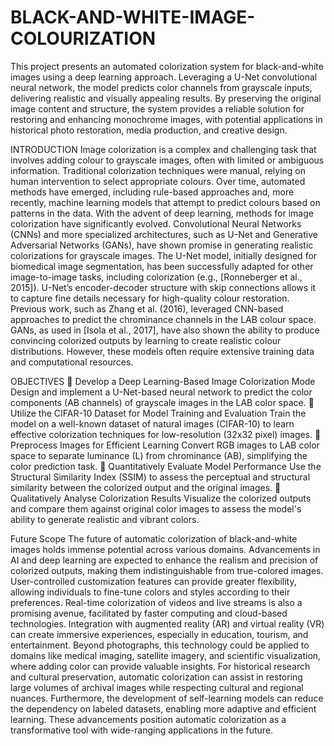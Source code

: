 # BLACK-AND-WHITE-IMAGE-COLOURIZATION
This project presents an automated colorization system for black-and-white images using a deep learning
approach. Leveraging a U-Net convolutional neural network, the model predicts color channels from grayscale
inputs, delivering realistic and visually appealing results. By preserving the original image content and
structure, the system provides a reliable solution for restoring and enhancing monochrome images, with
potential applications in historical photo restoration, media production, and creative design. 


INTRODUCTION
Image colorization is a complex and challenging task that involves adding colour to grayscale
images, often with limited or ambiguous information. Traditional colorization techniques were
manual, relying on human intervention to select appropriate colours. Over time, automated
methods have emerged, including rule-based approaches and, more recently, machine learning
models that attempt to predict colours based on patterns in the data.
With the advent of deep learning, methods for image colorization have significantly evolved.
Convolutional Neural Networks (CNNs) and more specialized architectures, such as U-Net and
Generative Adversarial Networks (GANs), have shown promise in generating realistic
colorizations for grayscale images. The U-Net model, initially designed for biomedical image
segmentation, has been successfully adapted for other image-to-image tasks, including
colorization (e.g., [Ronneberger et al., 2015]). U-Net’s encoder-decoder structure with skip
connections allows it to capture fine details necessary for high-quality colour restoration.
Previous work, such as Zhang et al. (2016), leveraged CNN-based approaches to predict the
chrominance channels in the LAB colour space. GANs, as used in [Isola et al., 2017], have also
shown the ability to produce convincing colorized outputs by learning to create realistic colour
distributions. However, these models often require extensive training data and computational
resources. 

OBJECTIVES
 Develop a Deep Learning-Based Image Colorization Mode
Design and implement a U-Net-based neural network to predict the color components (AB
channels) of grayscale images in the LAB color space.
 Utilize the CIFAR-10 Dataset for Model Training and Evaluation
Train the model on a well-known dataset of natural images (CIFAR-10) to learn effective
colorization techniques for low-resolution (32x32 pixel) images.
 Preprocess Images for Efficient Learning
 Convert RGB images to LAB color space to separate luminance (L) from chrominance
(AB), simplifying the color prediction task.
 Quantitatively Evaluate Model Performance
Use the Structural Similarity Index (SSIM) to assess the perceptual and structural similarity
between the colorized output and the original images.
 Qualitatively Analyse Colorization Results
Visualize the colorized outputs and compare them against original color images to assess the
model's ability to generate realistic and vibrant colors. 


Future Scope
The future of automatic colorization of black-and-white images holds immense potential
across various domains. Advancements in AI and deep learning are expected to enhance the
realism and precision of colorized outputs, making them indistinguishable from true-colored
images. User-controlled customization features can provide greater flexibility, allowing
individuals to fine-tune colors and styles according to their preferences. Real-time
colorization of videos and live streams is also a promising avenue, facilitated by faster
computing and cloud-based technologies. Integration with augmented reality (AR) and
virtual reality (VR) can create immersive experiences, especially in education, tourism, and
entertainment. Beyond photographs, this technology could be applied to domains like
medical imaging, satellite imagery, and scientific visualization, where adding color can
provide valuable insights. For historical research and cultural preservation, automatic
colorization can assist in restoring large volumes of archival images while respecting cultural
and regional nuances. Furthermore, the development of self-learning models can reduce the
dependency on labeled datasets, enabling more adaptive and efficient learning. These
advancements position automatic colorization as a transformative tool with wide-ranging
applications in the future. 

